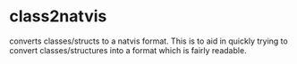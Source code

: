 # class2natvis
converts classes/structs to a natvis format.  This is to aid in quickly trying to convert classes/structures into a format which is fairly readable.
